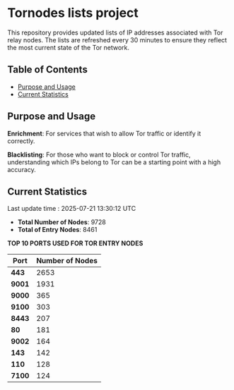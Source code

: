 # Tornodes lists project

This repository provides updated lists of IP addresses associated with Tor relay nodes. The lists are refreshed every 30 minutes to ensure they reflect the most current state of the Tor network.

## Table of Contents

- [Purpose and Usage](#purpose-and-usage)
- [Current Statistics](#current-statistics)


## Purpose and Usage

**Enrichment**: For services that wish to allow Tor traffic or identify it correctly.

**Blacklisting**: For those who want to block or control Tor traffic, understanding which IPs belong to Tor can be a starting point with a high accuracy.

## Current Statistics

Last update time : 2025-07-21 13:30:12 UTC

- **Total Number of Nodes**: 9728
- **Total of Entry Nodes**: 8461

**TOP 10 PORTS USED FOR TOR ENTRY NODES**

| **Port** | **Number of Nodes** |
|------|-----------------|
| **443**   | 2653  |
| **9001**   | 1931  |
| **9000**   | 365  |
| **9100**   | 303  |
| **8443**   | 207  |
| **80**   | 181  |
| **9002**   | 164  |
| **143**   | 142  |
| **110**   | 128  |
| **7100**   | 124  |

